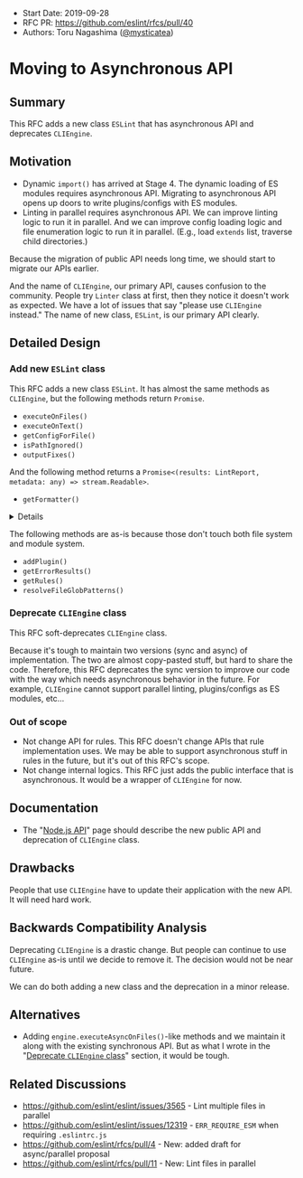 - Start Date: 2019-09-28
- RFC PR: https://github.com/eslint/rfcs/pull/40
- Authors: Toru Nagashima ([@mysticatea](https://github.com/mysticatea))

# Moving to Asynchronous API

## Summary

This RFC adds a new class `ESLint` that has asynchronous API and deprecates `CLIEngine`.

## Motivation

- Dynamic `import()` has arrived at Stage 4. The dynamic loading of ES modules requires asynchronous API. Migrating to asynchronous API opens up doors to write plugins/configs with ES modules.
- Linting in parallel requires asynchronous API. We can improve linting logic to run it in parallel. And we can improve config loading logic and file enumeration logic to run it in parallel. (E.g., load `extends` list, traverse child directories.)

Because the migration of public API needs long time, we should start to migrate our APIs earlier.

And the name of `CLIEngine`, our primary API, causes confusion to the community. People try `Linter` class at first, then they notice it doesn't work as expected. We have a lot of issues that say "please use `CLIEngine` instead."
The name of new class, `ESLint`, is our primary API clearly.

## Detailed Design

### Add new `ESLint` class

This RFC adds a new class `ESLint`. It has almost the same methods as `CLIEngine`, but the following methods return `Promise`.

- `executeOnFiles()`
- `executeOnText()`
- `getConfigForFile()`
- `isPathIgnored()`
- `outputFixes()`

And the following method returns a `Promise<(results: LintReport, metadata: any) => stream.Readable>`.

- `getFormatter()`

<details>

```js
    getFormatter(name) {
        const formatter = cliEngine.getFormatter(name)
        return Promise.resolve((...args) => {
            const text = formatter(...args)
            const s = new stream.PassThrough()
            process.nextTick(() => {
                s.write(text)
                s.end()
            })
            return s
        })
    }
```

</details>

The following methods are as-is because those don't touch both file system and module system.

- `addPlugin()`
- `getErrorResults()`
- `getRules()`
- `resolveFileGlobPatterns()`

### Deprecate `CLIEngine` class

This RFC soft-deprecates `CLIEngine` class.

Because it's tough to maintain two versions (sync and async) of implementation. The two are almost copy-pasted stuff, but hard to share the code. Therefore, this RFC deprecates the sync version to improve our code with the way which needs asynchronous behavior in the future. For example, `CLIEngine` cannot support parallel linting, plugins/configs as ES modules, etc...

### Out of scope

- Not change API for rules. This RFC doesn't change APIs that rule implementation uses. We may be able to support asynchronous stuff in rules in the future, but it's out of this RFC's scope.
- Not change internal logics. This RFC just adds the public interface that is asynchronous. It would be a wrapper of `CLIEngine` for now.

## Documentation

- The "[Node.js API](https://eslint.org/docs/developer-guide/nodejs-api)" page should describe the new public API and deprecation of `CLIEngine` class.

## Drawbacks

People that use `CLIEngine` have to update their application with the new API. It will need hard work.

## Backwards Compatibility Analysis

Deprecating `CLIEngine` is a drastic change. But people can continue to use `CLIEngine` as-is until we decide to remove it. The decision would not be near future.

We can do both adding a new class and the deprecation in a minor release.

## Alternatives

- Adding `engine.executeAsyncOnFiles()`-like methods and we maintain it along with the existing synchronous API. But as what I wrote in the "[Deprecate `CLIEngine` class](#deprecate-cliengine-class)" section, it would be tough.

## Related Discussions

- https://github.com/eslint/eslint/issues/3565 - Lint multiple files in parallel
- https://github.com/eslint/eslint/issues/12319 - `ERR_REQUIRE_ESM` when requiring `.eslintrc.js`
- https://github.com/eslint/rfcs/pull/4 - New: added draft for async/parallel proposal
- https://github.com/eslint/rfcs/pull/11 - New: Lint files in parallel

